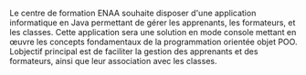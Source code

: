 Le centre de formation ENAA souhaite disposer d'une application informatique en
Java permettant de gérer les apprenants, les formateurs, et les classes. Cette
application sera une solution en mode console mettant en œuvre les concepts
fondamentaux de la programmation orientée objet POO.
Lobjectif principal est de faciliter la gestion des apprenants et des formateurs,
ainsi que leur association avec les classes.
